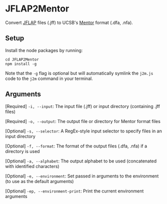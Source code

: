 # JFLAP2Mentor

Convert [JFLAP](https://www.jflap.org) files (.jff) to UCSB's [Mentor](mentor-guide.pdf) format (.dfa, .nfa).

## Setup

Install the node packages by running:
```
cd JFLAP2Mentor
npm install -g
```

Note that the `-g` flag is optional but will automatically symlink the `j2m.js` code to the `j2m` command in your terminal.

## Arguments

[Required] `-i, --input`: The input file (.jff) or input directory (containing .jff files)

[Required] `-o, --output`: The output file or directory for Mentor format files

[Optional] `-s, --selector`: A RegEx-style input selector to specify files in an input directory

[Optional] `-f, --format`: The format of the output files (.dfa, .nfa) if a directory is used

[Optional] `-a, --alphabet`: The output alphabet to be used (concatenated with identified characters)

[Optional] `-e, --environment`: Set passed in arguments to the environment (to use as the default arguments)

[Optional] `-ep, --environment-print`: Print the current environment arguments
